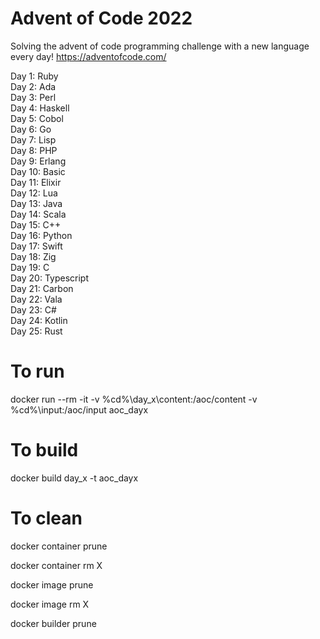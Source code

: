 # Advent of Code 2022
Solving the advent of code programming challenge with a new language every day!
https://adventofcode.com/

Day 1: Ruby  
Day 2: Ada  
Day 3: Perl  
Day 4: Haskell  
Day 5: Cobol  
Day 6: Go  
Day 7: Lisp  
Day 8: PHP  
Day 9: Erlang  
Day 10: Basic  
Day 11: Elixir  
Day 12: Lua  
Day 13: Java  
Day 14: Scala  
Day 15: C++  
Day 16: Python  
Day 17: Swift  
Day 18: Zig  
Day 19: C  
Day 20: Typescript  
Day 21: Carbon  
Day 22: Vala  
Day 23: C#  
Day 24: Kotlin  
Day 25: Rust  


# To run
docker run --rm -it -v %cd%\day_x\content:/aoc/content -v %cd%\input\:/aoc/input aoc_dayx

# To build
docker build day_x -t aoc_dayx

# To clean
docker container prune

docker container rm X

docker image prune

docker image rm X

docker builder prune
